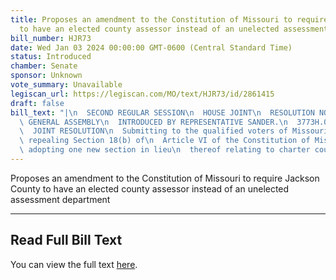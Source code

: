 ```yaml
---
title: Proposes an amendment to the Constitution of Missouri to require Jackson County
  to have an elected county assessor instead of an unelected assessment department
bill_number: HJR73
date: Wed Jan 03 2024 00:00:00 GMT-0600 (Central Standard Time)
status: Introduced
chamber: Senate
sponsor: Unknown
vote_summary: Unavailable
legiscan_url: https://legiscan.com/MO/text/HJR73/id/2861415
draft: false
bill_text: "|\n  SECOND REGULAR SESSION\n  HOUSE JOINT\n  RESOLUTION NO. 73\n  102ND\
  \ GENERAL ASSEMBLY\n  INTRODUCED BY REPRESENTATIVE SANDER.\n  3773H.01I DANARADEMANMILLER,ChiefClerk\n\
  \  JOINT RESOLUTION\n  Submitting to the qualified voters of Missouri an amendment\
  \ repealing Section 18(b) of\n  Article VI of the Constitution of Missouri, and\
  \ adopting one new section in lieu\n  thereof relating to charter counties."
---
```

Proposes an amendment to the Constitution of Missouri to require Jackson County to have an elected county assessor instead of an unelected assessment department

---

## Read Full Bill Text

You can view the full text [here](https://legiscan.com/MO/text/HJR73/id/2861415).
